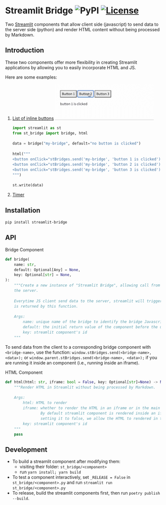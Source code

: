 # Streamlit Bridge ![PyPI](https://img.shields.io/pypi/v/streamlit-bridge) [![License](https://img.shields.io/badge/license-MIT-blue.svg)](https://opensource.org/licenses/MIT)

Two <a href="https://streamlit.io/">Streamlit</a> components that allow client side (javascript) to send data to the server side (python) and render HTML content without being processed by Markdown.

## Introduction

These two components offer more flexibility in creating Streamlit applications by allowing you to easily incorporate HTML and JS.

Here are some examples:

1. [List of inline buttons](/examples/inline_buttons.py) ![Streamlit inline buttons](/examples/inline_buttons.gif)

   ```python
   import streamlit as st
   from st_bridge import bridge, html

   data = bridge("my-bridge", default="no button is clicked")

   html("""
   <button onClick="stBridges.send('my-bridge', 'button 1 is clicked')">Button 1</button>
   <button onClick="stBridges.send('my-bridge', 'button 2 is clicked')">Button 2</button>
   <button onClick="stBridges.send('my-bridge', 'button 3 is clicked')">Button 3</button>
   """)

   st.write(data)
   ```

2. [Timer](/examples/timer.py)

## Installation

```bash
pip install streamlit-bridge
```

## API

Bridge Component

```python
def bridge(
    name: str,
    default: Optional[Any] = None,
    key: Optional[str] = None,
):
    """Create a new instance of "Streamlit Bridge", allowing call from the client to
    the server.

    Everytime JS client send data to the server, streamlit will trigger a rerun and the data
    is returned by this function.

    Args:
        name: unique name of the bridge to identify the bridge Javascript's call will send data to
        default: the initial return value of the component before the user has interacted with it.
        key: streamlit component's id
    """
```

To send data from the client to a corresponding bridge component with `<bridge-name>`, use the function: `window.stBridges.send(<bridge-name>, <data>);` or `window.parent.stBridges.send(<bridge-name>, <data>);` if you are running it inside an component (i.e., running inside an iframe).

HTML Component

```python
def html(html: str, iframe: bool = False, key: Optional[str]=None) -> None:
    """Render HTML in Streamlit without being processed by Markdown.

    Args:
        html: HTML to render
        iframe: whether to render the HTML in an iframe or in the main document.
                By default streamlit component is rendered inside an iframe, so by
                setting it to false, we allow the HTML to rendered in the main document.
        key: streamlit component's id
    """
    pass
```

## Development

- To build a streamlit component after modifying them:
  - visiting their folder: `st_bridge/<component>`
  - run `yarn install; yarn build`
- To test a component interactively, set `_RELEASE = False` in `st_bridge/<component>.py` and run `streamlit run st_bridge/<component>.py`
- To release, build the streamlit components first, then run `poetry publish --build`.
